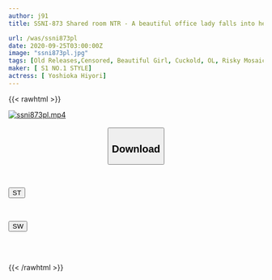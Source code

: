 ```yaml
---
author: j91
title: SSNI-873 Shared room NTR - A beautiful office lady falls into her vagina with her unfaithful boss and spends the entire night having adulterous sex, a crazy night on a business trip Hiyori Yoshioka

url: /was/ssni873pl
date: 2020-09-25T03:00:00Z
image: "ssni873pl.jpg"
tags: [Old Releases,Censored, Beautiful Girl, Cuckold, OL, Risky Mosaic, Slender, Solowork, Squirting]
maker: [ S1 NO.1 STYLE]
actress: [ Yoshioka Hiyori]
---
```



{{< rawhtml >}}

<div class="video" data-videoid="kplQrMq2kvfOVPg">
    <a href="javascript:;">
        <img src="/was/ssni873pl/ssni873pl.jpg" width="WIDTH" height="HEIGHT" alt="ssni873pl.mp4" loading="lazy">
    </a>
</div>

<script type="text/javascript" src="https://j91.asia/asset/on-demand-st.js"></script>

<br>
  <link rel="stylesheet" href="https://j91.asia/asset/bs5.css">
  
  <center>
  <button class="btn btn-primary" type="button" data-bs-toggle="collapse" data-bs-target=".multi-collapse" aria-expanded="false" aria-controls="multiCollapseExample1 multiCollapseExample2"><h2>Download</h2></button></center>
</p>
<div class="row">
  <div class="col">
    <div class="collapse multi-collapse" id="multiCollapseExample1">
      <div class="card card-body">
	      	      <br>
<div class="buttons">  
<p><a href="https://streamtape.to/v/kplQrMq2kvfOVPg" target="_blank"><button class="btn-hover color-3"><i class="fa fa-download"></i> ST</button></a></p></div>
    </div>
  </div>
</div>
  <div class="col">
    <div class="collapse multi-collapse" id="multiCollapseExample2">
      <div class="card card-body">
	      <br>
<div class="buttons">
<p><a href="https://asnwish.com/d3dpq1ewgm39" target="_blank"><button class="btn-hover color-2"><i class="fa fa-download"></i> SW</button></a></p></div>
<br><br>
      </div>
    </div>
  </div>
</div>

{{< /rawhtml >}}